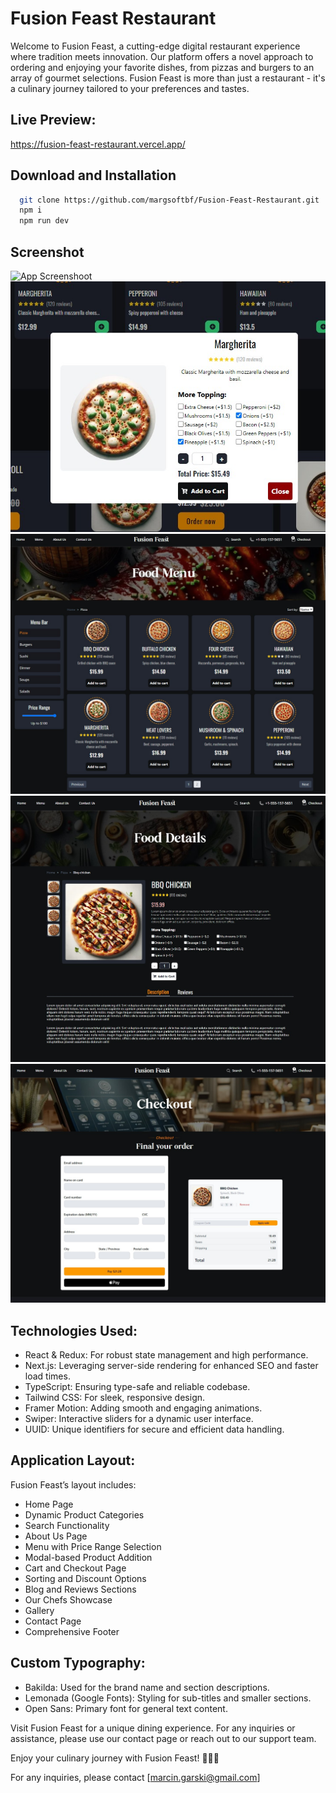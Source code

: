 # Fusion Feast Restaurant

Welcome to Fusion Feast, a cutting-edge digital restaurant experience where tradition meets innovation. Our platform offers a novel approach to ordering and enjoying your favorite dishes, from pizzas and burgers to an array of gourmet selections. Fusion Feast is more than just a restaurant - it's a culinary journey tailored to your preferences and tastes.

## Live Preview:

https://fusion-feast-restaurant.vercel.app/

## Download and Installation

```bash
  git clone https://github.com/margsoftbf/Fusion-Feast-Restaurant.git
  npm i
  npm run dev
```

## Screenshot

![App Screenshoot](https://github.com/margsoftbf/Fusion-Feast-Restaurant/blob/main/public/assets/screenshot/FullScreen.png)
![App Screenshoot](https://github.com/margsoftbf/Fusion-Feast-Restaurant/blob/main/public/assets/screenshot/AddToCart1.jpg?raw=true)
![App Screenshoot](https://github.com/margsoftbf/Fusion-Feast-Restaurant/blob/main/public/assets/screenshot/FoodMenu.jpg?raw=true)
![App Screenshoot](https://github.com/margsoftbf/Fusion-Feast-Restaurant/blob/main/public/assets/screenshot/FoodDetails.jpg?raw=true)
![App Screenshoot](https://github.com/margsoftbf/Fusion-Feast-Restaurant/blob/main/public/assets/screenshot/Checkout.jpg?raw=true)

## Technologies Used:

- React & Redux: For robust state management and high performance.
- Next.js: Leveraging server-side rendering for enhanced SEO and faster load times.
- TypeScript: Ensuring type-safe and reliable codebase.
- Tailwind CSS: For sleek, responsive design.
- Framer Motion: Adding smooth and engaging animations.
- Swiper: Interactive sliders for a dynamic user interface.
- UUID: Unique identifiers for secure and efficient data handling.


## Application Layout:

Fusion Feast’s layout includes:

- Home Page
- Dynamic Product Categories
- Search Functionality
- About Us Page
- Menu with Price Range Selection
- Modal-based Product Addition
- Cart and Checkout Page
- Sorting and Discount Options
- Blog and Reviews Sections
- Our Chefs Showcase
- Gallery
- Contact Page
- Comprehensive Footer


## Custom Typography:

- Bakilda: Used for the brand name and section descriptions.
- Lemonada (Google Fonts): Styling for sub-titles and smaller sections.
- Open Sans: Primary font for general text content.



Visit Fusion Feast for a unique dining experience. For any inquiries or assistance, please use our contact page or reach out to our support team.

Enjoy your culinary journey with Fusion Feast! 🍔🍕🚀

For any inquiries, please contact [marcin.garski@gmail.com]